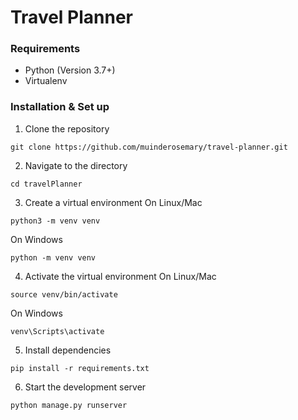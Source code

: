 # Travel Planner

### Requirements
- Python (Version 3.7+)
- Virtualenv

### Installation & Set up
1. Clone the repository 
```
git clone https://github.com/muinderosemary/travel-planner.git
```
2. Navigate to the directory
```
cd travelPlanner
```
3. Create a virtual environment
On Linux/Mac
```
python3 -m venv venv
```
On Windows
```
python -m venv venv
```
4. Activate the virtual environment
On Linux/Mac
```
source venv/bin/activate
```
On Windows
```
venv\Scripts\activate
```
5. Install dependencies
```
pip install -r requirements.txt
```
6. Start the development server
```
python manage.py runserver
```